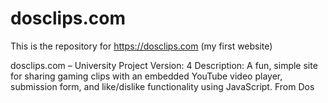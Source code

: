 # dosclips.com
This is the repository for https://dosclips.com (my first website)
  
  dosclips.com – University Project
  Version: 4
  Description: A fun, simple site for sharing gaming clips with an embedded YouTube video player,
  submission form, and like/dislike functionality using JavaScript.
From Dos

